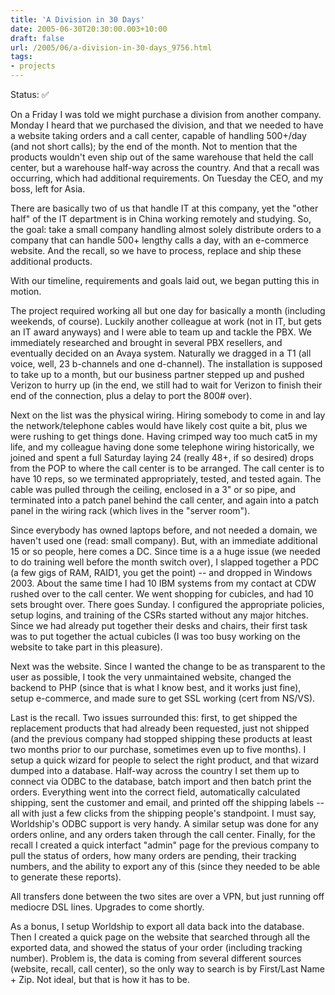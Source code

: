 ```yaml
---
title: 'A Division in 30 Days'
date: 2005-06-30T20:30:00.003+10:00
draft: false
url: /2005/06/a-division-in-30-days_9756.html
tags: 
- projects
---
```


Status:  ✅
  
On a Friday I was told we might purchase a division from another company. Monday I heard that we purchased the division, and that we needed to have a website taking orders and a call center, capable of handling 500+/day (and not short calls); by the end of the month. Not to mention that the products wouldn't even ship out of the same warehouse that held the call center, but a warehouse half-way across the country. And that a recall was occurring, which had additional requirements. On Tuesday the CEO, and my boss, left for Asia.

There are basically two of us that handle IT at this company, yet the "other half" of the IT department is in China working remotely and studying. So, the goal: take a small company handling almost solely distribute orders to a company that can handle 500+ lengthy calls a day, with an e-commerce website. And the recall, so we have to process, replace and ship these additional products.

With our timeline, requirements and goals laid out, we began putting this in motion.

The project required working all but one day for basically a month (including weekends, of course). Luckily another colleague at work (not in IT, but gets an IT award anyways) and I were able to team up and tackle the PBX. We immediately researched and brought in several PBX resellers, and eventually decided on an Avaya system. Naturally we dragged in a T1 (all voice, well, 23 b-channels and one d-channel). The installation is supposed to take up to a month, but our business partner stepped up and pushed Verizon to hurry up (in the end, we still had to wait for Verizon to finish their end of the connection, plus a delay to port the 800# over).

Next on the list was the physical wiring. Hiring somebody to come in and lay the network/telephone cables would have likely cost quite a bit, plus we were rushing to get things done. Having crimped way too much cat5 in my life, and my colleague having done some telephone wiring historically, we joined and spent a full Saturday laying 24 (really 48+, if so desired) drops from the POP to where the call center is to be arranged. The call center is to have 10 reps, so we terminated appropriately, tested, and tested again. The cable was pulled through the ceiling, enclosed in a 3" or so pipe, and terminated into a patch panel behind the call center, and again into a patch panel in the wiring rack (which lives in the "server room").

Since everybody has owned laptops before, and not needed a domain, we haven't used one (read: small company). But, with an immediate additional 15 or so people, here comes a DC. Since time is a a huge issue (we needed to do training well before the month switch over), I slapped together a PDC (a few gigs of RAM, RAID1, you get the point) -- and dropped in Windows 2003. About the same time I had 10 IBM systems from my contact at CDW rushed over to the call center. We went shopping for cubicles, and had 10 sets brought over. There goes Sunday. I configured the appropriate policies, setup logins, and training of the CSRs started without any major hitches. Since we had already put together their desks and chairs, their first task was to put together the actual cubicles (I was too busy working on the website to take part in this pleasure).

Next was the website. Since I wanted the change to be as transparent to the user as possible, I took the very unmaintained website, changed the backend to PHP (since that is what I know best, and it works just fine), setup e-commerce, and made sure to get SSL working (cert from NS/VS).

Last is the recall. Two issues surrounded this: first, to get shipped the replacement products that had already been requested, just not shipped (and the previous company had stopped shipping these products at least two months prior to our purchase, sometimes even up to five months). I setup a quick wizard for people to select the right product, and that wizard dumped into a database. Half-way across the country I set them up to connect via ODBC to the database, batch import and then batch print the orders. Everything went into the correct field, automatically calculated shipping, sent the customer and email, and printed off the shipping labels -- all with just a few clicks from the shipping people's standpoint. I must say, Worldship's ODBC support is very handy. A similar setup was done for any orders online, and any orders taken through the call center. Finally, for the recall I created a quick interfact "admin" page for the previous company to pull the status of orders, how many orders are pending, their tracking numbers, and the ability to export any of this (since they needed to be able to generate these reports).

All transfers done between the two sites are over a VPN, but just running off mediocre DSL lines. Upgrades to come shortly.

As a bonus, I setup Worldship to export all data back into the database. Then I created a quick page on the website that searched through all the exported data, and showed the status of your order (including tracking number). Problem is, the data is coming from several different sources (website, recall, call center), so the only way to search is by First/Last Name + Zip. Not ideal, but that is how it has to be.
